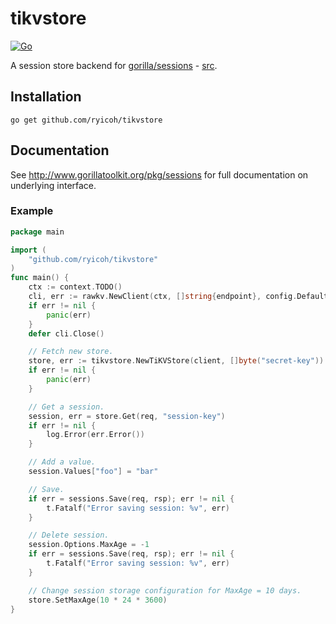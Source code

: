 # tikvstore

[![Go](https://github.com/ryicoh/tikvstore/actions/workflows/go.yml/badge.svg)](https://github.com/ryicoh/tikvstore/actions/workflows/go.yml)


A session store backend for [gorilla/sessions](http://www.gorillatoolkit.org/pkg/sessions) - [src](https://github.com/gorilla/sessions).

## Installation

    go get github.com/ryicoh/tikvstore

## Documentation

See http://www.gorillatoolkit.org/pkg/sessions for full documentation on underlying interface.

### Example
``` go
package main

import (
	"github.com/ryicoh/tikvstore"
)
func main() {
	ctx := context.TODO()
	cli, err := rawkv.NewClient(ctx, []string{endpoint}, config.DefaultConfig().Security)
	if err != nil {
		panic(err)
	}
	defer cli.Close()

	// Fetch new store.
	store, err := tikvstore.NewTiKVStore(client, []byte("secret-key"))
	if err != nil {
		panic(err)
	}

	// Get a session.
	session, err = store.Get(req, "session-key")
	if err != nil {
		log.Error(err.Error())
	}

	// Add a value.
	session.Values["foo"] = "bar"

	// Save.
	if err = sessions.Save(req, rsp); err != nil {
		t.Fatalf("Error saving session: %v", err)
	}

	// Delete session.
	session.Options.MaxAge = -1
	if err = sessions.Save(req, rsp); err != nil {
		t.Fatalf("Error saving session: %v", err)
	}

	// Change session storage configuration for MaxAge = 10 days.
	store.SetMaxAge(10 * 24 * 3600)
}
```
